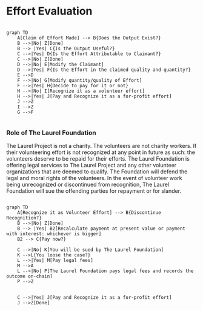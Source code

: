 # Effort Evaluation

```mermaid

graph TD
    A[Claim of Effort Made] --> B{Does the Output Exist?}
    B -->|No| Z[Done]
    B --> |Yes| C{Is the Output Useful?}
    C -->|Yes| D{Is the Effort Attributable to Claimant?}
    C -->|No| Z[Done]
    D -->|No| E[Modify the Claimant]
    D -->|Yes| F{Is the Effort in the claimed quality and quantity?}
    E -->D
    F -->|No| G[Modify quantity/quality of Effort]
    F -->|Yes| H{Decide to pay for it or not}
    H -->|No| I[Recognize it as a volunteer effort]
    H -->|Yes| J[Pay and Recognize it as a for-profit effort]
    J -->Z
    I -->Z
    G -->F
    

```
### Role of The Laurel Foundation

The Laurel Project is not a charity. The volunteers are not charity workers. If their volunteering effort is not recognized at any point in future as such: the volunteers deserve to be repaid for their efforts.
The Laurel Foundation is offering legal services to The Laurel Project and any other volunteer organizations that are deemed to qualify. The Foundation will defend the legal and moral rights of the volunteers.
In the event of volunteer work being unrecognized or discontinued from recognition, The Laurel Foundation will sue the offending parties for repayment or for slander.

```mermaid

graph TD
    A[Recognize it as Volunteer Effort] --> B{Discontinue Recognition?}
    B -->|No| Z[Done]
    B --> |Yes| B2[Recalculate payment at present value or payment with interest: whichever is bigger]
    B2 --> C{Pay now?}

    C -->|No| K[You will be sued by The Laurel Foundation]
    K -->L{You loose the case?}
    L -->|Yes| M[Pay legal fees]
    M -->A
    L -->|No| P[The Laurel Foundation pays legal fees and records the outcome on-chain]
    P -->Z


    C -->|Yes| J[Pay and Recognize it as a for-profit effort]
    J -->Z[Done]
  
    


```
